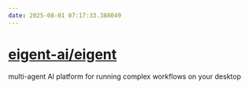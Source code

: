 ```yaml
---
date: 2025-08-01 07:17:33.388049
---
```


# [eigent-ai/eigent](https://github.com/eigent-ai/eigent)

multi-agent AI platform for running complex workflows on your desktop